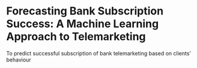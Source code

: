 # Forecasting Bank Subscription Success: A Machine Learning Approach to Telemarketing

To predict successful subscription of bank telemarketing based on clients’ behaviour
